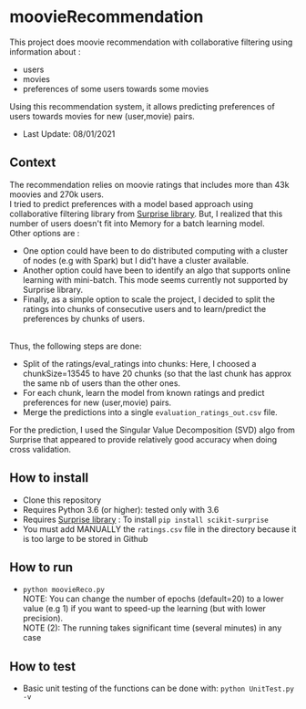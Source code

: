 # moovieRecommendation
This project does moovie recommendation with collaborative filtering using information about :
* users
* movies 
* preferences of some users towards some movies

Using this recommendation system, it allows predicting preferences of users towards movies for new (user,movie) pairs.

* Last Update: 08/01/2021

## Context
The recommendation relies on moovie ratings that includes more than 43k moovies and 270k users.
<br/>I tried to predict preferences with a model based approach using collaborative filtering library from [Surprise library](https://surprise.readthedocs.io/en/stable/index.html). 
But, I realized that this number of users doesn't fit into Memory for a batch learning model.
<br/>Other options are :
* One option could have been to do distributed computing with a cluster of nodes (e.g with Spark) but I did't have a cluster available.
* Another option could have been to identify an algo that supports online learning with mini-batch. This mode seems currently not supported by Surprise library.
* Finally, as a simple option to scale the project, I decided to split the ratings into chunks of consecutive users and to learn/predict the preferences by chunks of users.

<br/>Thus, the following steps are done:
* Split of the ratings/eval_ratings into chunks: Here, I choosed a chunkSize=13545 to have 20 chunks (so that the last chunk has approx the same nb of users than the other ones.
* For each chunk, learn the model from known ratings and predict preferences for new (user,movie) pairs.
* Merge the predictions into a single `evaluation_ratings_out.csv` file.

For the prediction, I used the Singular Value Decomposition (SVD) algo from Surprise that appeared to provide relatively good accuracy when doing cross validation.

## How to install
* Clone this repository
* Requires Python 3.6 (or higher): tested only with 3.6
* Requires [Surprise library](https://surprise.readthedocs.io/en/stable/index.html) : To install `pip install scikit-surprise`
* You must add MANUALLY the `ratings.csv` file in the directory because it is too large to be stored in Github

## How to run
* `python moovieReco.py`
<br/> NOTE: You can change the number of epochs (default=20) to a lower value (e.g 1) if you want to speed-up the learning (but with lower precision).
<br/> NOTE (2): The running takes significant time (several minutes) in any case

## How to test
* Basic unit testing of the functions can be done with: `python UnitTest.py -v` 

